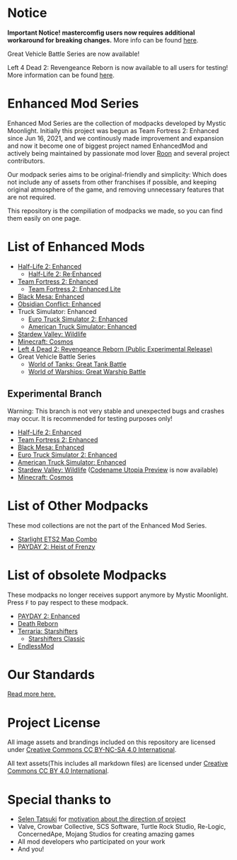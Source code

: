 # Notice
**Important Notice! mastercomfig users now requires additional workaround for breaking changes.** More info can be found [here](https://github.com/MysticMoonlight/EnhancedMod/blob/main/tf2e/NOTICE.md).

Great Vehicle Battle Series are now available!

Left 4 Dead 2: Revengeance Reborn is now available to all users for testing! More information can be found [here](https://steamcommunity.com/sharedfiles/filedetails/?id=2735145551).

# Enhanced Mod Series
Enhanced Mod Series are the collection of modpacks developed by Mystic Moonlight. Initially this project was begun as Team Fortress 2: Enhanced since Jun 16, 2021, and we continously made improvement and expansion and now it become one of biggest project named EnhancedMod and actively being maintained by passionate mod lover [Roon](https://twitter.com/Roon_Moonlight) and several project contributors.

Our modpack series aims to be original-friendly and simplicity: Which does not include any of assets from other franchises if possible, and keeping original atmosphere of the game, and removing unnecessary features that are not required.

This repository is the compiliation of modpacks we made, so you can find them easily on one page.

# List of Enhanced Mods
* [Half-Life 2: Enhanced](https://github.com/MysticMoonlight/EnhancedMod/blob/main/hl2e/README.md)
   * [Half-Life 2: Re;Enhanced](https://github.com/MysticMoonlight/EnhancedMod/blob/main/hl2re/README.md)
* [Team Fortress 2: Enhanced](https://github.com/MysticMoonlight/EnhancedMod/blob/main/tf2e/README.md)
   * [Team Fortress 2: Enhanced Lite](https://github.com/MysticMoonlight/EnhancedMod/blob/main/tf2e/LITE.md)
* [Black Mesa: Enhanced](https://steamcommunity.com/sharedfiles/filedetails/?id=2603092378)
* [Obsidian Conflict: Enhanced](https://github.com/MysticMoonlight/EnhancedMod/blob/main/oce/README.md)
* Truck Simulator: Enhanced
   * [Euro Truck Simulator 2: Enhanced](https://steamcommunity.com/sharedfiles/filedetails/?id=2539528962)
   * [American Truck Simulator: Enhanced](https://steamcommunity.com/sharedfiles/filedetails/?id=2662863110)
* [Stardew Valley: Wildlife](https://github.com/MysticMoonlight/EnhancedMod/blob/main/svwl/README.md)
* [Minecraft: Cosmos](https://github.com/MysticMoonlight/EnhancedMod/blob/main/cosmos/README.md) 
* [Left 4 Dead 2: Revengeance Reborn (Public Experimental Release)](https://steamcommunity.com/sharedfiles/filedetails/?id=2735145551)
* Great Vehicle Battle Series 
   * [World of Tanks: Great Tank Battle](https://github.com/MysticMoonlight/EnhancedMod/blob/main/wot/README.md)
   * [World of Warships: Great Warship Battle](https://github.com/MysticMoonlight/EnhancedMod/blob/main/wows/README.md)

## Experimental Branch
Warning: This branch is not very stable and unexpected bugs and crashes may occur. It is recommended for testing purposes only!

* [Half-Life 2: Enhanced](https://github.com/MysticMoonlight/EnhancedMod/blob/main/hl2e/infinite/README.md)
* [Team Fortress 2: Enhanced](https://github.com/MysticMoonlight/EnhancedMod/blob/main/tf2e/experimental/README.md)
* [Black Mesa: Enhanced](https://steamcommunity.com/sharedfiles/filedetails/?id=2701486568)
* [Euro Truck Simulator 2: Enhanced](https://steamcommunity.com/sharedfiles/filedetails/?id=2697485771)
* [American Truck Simulator: Enhanced](https://steamcommunity.com/sharedfiles/filedetails/?id=2697795824)
* [Stardew Valley: Wildlife](https://github.com/MysticMoonlight/EnhancedMod/blob/main/svwl/experimental/README.md) ([Codename Utopia Preview](https://github.com/MysticMoonlight/EnhancedMod/blob/main/svwl/utopia/README.md) is now available)
* [Minecraft: Cosmos](https://github.com/MysticMoonlight/EnhancedMod/blob/main/cosmos/experimental/README.md) 

# List of Other Modpacks
These mod collections are not the part of the Enhanced Mod Series.

* [Starlight ETS2 Map Combo](https://github.com/MysticMoonlight/EnhancedMod/blob/main/ets2e/MAPCOMBO.md)
* [PAYDAY 2: Heist of Frenzy](https://github.com/MysticMoonlight/PAYDAY2-HF)

# List of obsolete Modpacks
These modpacks no longer receives support anymore by Mystic Moonlight. Press `F` to pay respect to these modpack.

* [PAYDAY 2: Enhanced](https://github.com/MysticMoonlight/EnhancedMod/blob/main/p2e/README.md)
* [Death Reborn](https://steamcommunity.com/sharedfiles/filedetails/?id=2319991144)
* [Terraria: Starshifters](https://github.com/MysticMoonlight/Starshifters)
   * [Starshifters Classic](https://github.com/MysticMoonlight/StarshiftersClassic)
* [EndlessMod](https://github.com/MysticMoonlight/EndlessMod)
   
# Our Standards
[Read more here.](https://github.com/MysticMoonlight/EnhancedMod/blob/main/STANDARD.md)

# Project License
All image assets and brandings included on this repository are licensed under [Creative Commons CC BY-NC-SA 4.0 International](https://creativecommons.org/licenses/by-nc-sa/4.0/).

All text assets(This includes all markdown files) are licensed under [Creative Commons CC BY 4.0 International](https://creativecommons.org/licenses/by/4.0/).

# Special thanks to
* [Selen Tatsuki](https://twitter.com/Selen_Tatsuki) for [motivation about the direction of project](https://twitter.com/Selen_Tatsuki/status/1453444303968038913)
* Valve, Crowbar Collective, SCS Software, Turtle Rock Studio, Re-Logic, ConcernedApe, Mojang Studios for creating amazing games
* All mod developers who participated on your work
* And you!
